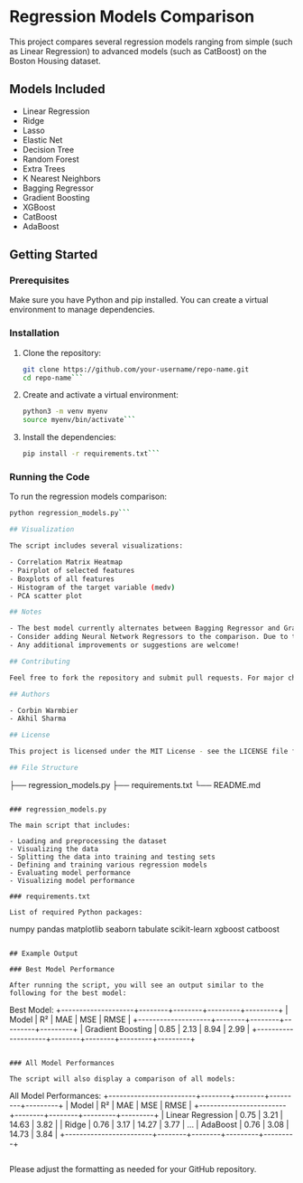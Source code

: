 # Regression Models Comparison

This project compares several regression models ranging from simple (such as Linear Regression) to advanced models (such as CatBoost) on the Boston Housing dataset.

## Models Included

- Linear Regression
- Ridge
- Lasso
- Elastic Net
- Decision Tree
- Random Forest
- Extra Trees
- K Nearest Neighbors
- Bagging Regressor
- Gradient Boosting
- XGBoost
- CatBoost
- AdaBoost

## Getting Started

### Prerequisites

Make sure you have Python and pip installed. You can create a virtual environment to manage dependencies.

### Installation

1. Clone the repository:
   ```sh
   git clone https://github.com/your-username/repo-name.git
   cd repo-name```

2. Create and activate a virtual environment:

   ```sh
   python3 -m venv myenv
   source myenv/bin/activate```

3. Install the dependencies:

   ```sh
   pip install -r requirements.txt```

### Running the Code

To run the regression models comparison:

```sh
python regression_models.py```

## Visualization

The script includes several visualizations:

- Correlation Matrix Heatmap
- Pairplot of selected features
- Boxplots of all features
- Histogram of the target variable (medv)
- PCA scatter plot

## Notes

- The best model currently alternates between Bagging Regressor and Gradient Boosting, depending on the dataset. Further improvements are needed.
- Consider adding Neural Network Regressors to the comparison. Due to time constraints, these might be best run in a separate script, and the results can be transferred.
- Any additional improvements or suggestions are welcome!

## Contributing

Feel free to fork the repository and submit pull requests. For major changes, please open an issue first to discuss what you would like to change.

## Authors

- Corbin Warmbier
- Akhil Sharma

## License

This project is licensed under the MIT License - see the LICENSE file for details.

## File Structure

```
├── regression_models.py
├── requirements.txt
└── README.md
```

### regression_models.py

The main script that includes:

- Loading and preprocessing the dataset
- Visualizing the data
- Splitting the data into training and testing sets
- Defining and training various regression models
- Evaluating model performance
- Visualizing model performance

### requirements.txt

List of required Python packages:

```
numpy
pandas
matplotlib
seaborn
tabulate
scikit-learn
xgboost
catboost
```

## Example Output

### Best Model Performance

After running the script, you will see an output similar to the following for the best model:

```
Best Model:
+--------------------+--------+--------+---------+---------+
| Model              |   R²   |   MAE  |   MSE   |   RMSE  |
+--------------------+--------+--------+---------+---------+
| Gradient Boosting  |  0.85  |  2.13  |  8.94   |  2.99   |
+--------------------+--------+--------+---------+---------+
```

### All Model Performances

The script will also display a comparison of all models:

```
All Model Performances:
+------------------------+--------+--------+---------+---------+
| Model                  |   R²   |   MAE  |   MSE   |   RMSE  |
+------------------------+--------+--------+---------+---------+
| Linear Regression      |  0.75  |  3.21  |  14.63  |  3.82   |
| Ridge                  |  0.76  |  3.17  |  14.27  |  3.77   |
...
| AdaBoost               |  0.76  |  3.08  |  14.73  |  3.84   |
+------------------------+--------+--------+---------+---------+
```
```

Please adjust the formatting as needed for your GitHub repository.
